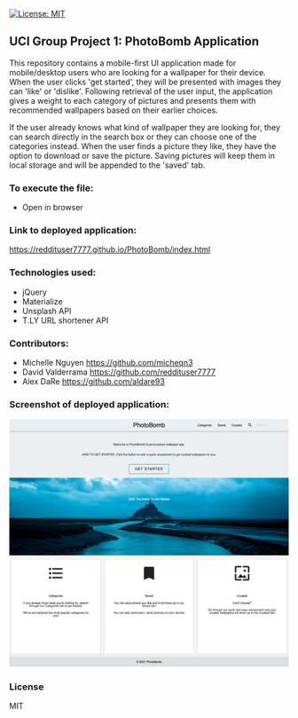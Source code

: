 [![License: MIT](https://img.shields.io/badge/License-MIT-yellow.svg)](https://opensource.org/licenses/MIT)
## UCI Group Project 1: PhotoBomb Application 

This repository contains a mobile-first UI application made for mobile/desktop users who are looking for a
wallpaper for their device. When the user clicks 'get started', they will be presented with images they can 
'like' or 'dislike'. Following retrieval of the user input, the application gives a weight to each category of pictures and presents them with recommended wallpapers based on their earlier choices. 

If the user already knows what kind of wallpaper they are looking for, they can search directly in the search box or they can choose one of the categories instead. When the user finds a picture they like, they have the option to download or save the picture. Saving pictures will keep them in local storage and will be appended
to the 'saved' tab.

### To execute the file: 

- Open in browser

### Link to deployed application:

https://reddituser7777.github.io/PhotoBomb/index.html

### Technologies used:

  - jQuery
  - Materialize 
  - Unsplash API 
  - T.LY URL shortener API

### Contributors:

* Michelle Nguyen https://github.com/micheqn3
* David Valderrama https://github.com/reddituser7777
* Alex DaRe https://github.com/aldare93

### Screenshot of deployed application:

![Screenshot](/Assets/updated-screenshot.png)

### License 

MIT 
